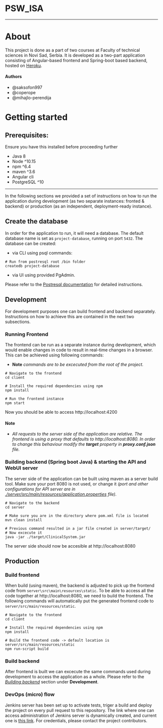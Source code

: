 # PSW_ISA

---
# About
This project is done as a part of two courses at Faculty of technical sciences in Novi Sad, Serbia.
It is developed as a two-part application consisting of Angular-based frontend and Spring-boot based backend, hosted on [Heroku](https://oettinger.herokuapp.com/).

#### Authors
- @saksofon997
- @coperope
- @mihajlo-perendija

# Getting started

## Prerequisites: 

Ensure you have this installed before proceeding further

- Java 8
- Node ^10.15
- npm ^6.4
- maven ^3.6
- Angular cli
- PostgreSQL ^10
---
In the following sections we provided a set of instructions on how to run the application during development (as two separate instances: fronted & backend) or production (as an independent, deployment-ready instance).
## Create the database
In order for the application to run, it will need a database. The default database name is set as `project-database`, running on port `5432`. 
The database can be created:
- via CLI using psql commands:
```
# Run from postresql root /bin folder
createdb project-database
```
- via UI using provided PgAdmin.

Please refer to the [Postresql documentation](https://www.postgresql.org/docs/10/tutorial-createdb.html) for detailed instructions.

## Development
For development purposes one can build frontend and backend separately. Instructions on how to achieve this are contained in the next two subsections.
### Running Frontend
The frontend can be run as a separate instance during development, which would enable changes in code to result in real-time changes in a browser. This can be achieved using following commands:
- **Note** *commands are to be excecuted from the root of the project.*
```
# Navigate to the frontend
cd client

# Install the required dependencies using npm
npm install

# Run the frontend instance
npm start
```
Now you should be able to access http://localhost:4200
#### Note
- *All requests to the server side of the application are relative. The frontend is using a proxy that defaults to http://localhost:8080. In order to change this behaviour modify the **target** property in **proxy.conf.json** file.*

### Building backend (Spring boot Java) & starting the API and WebUI server
The server side of the application can be built using maven as a server build tool. Make sure your port 8080 is not used, or change it *(port and other configurations for API server are in [./server/src/main/resources/application.properties](/server/src/main/resources/application.properties) file).*
```
# Navigate to the backend
cd server

# Make sure you are in the directory where pom.xml file is located
mvn clean install

# Previous command resulted in a jar file created in server/target/
# Now excecute it
java -jar ./target/ClinicalSystem.jar
```
The server side should now be accesible at http://localhost:8080

## Production

### Build frontend
When build (using maven), the backend is adjusted to pick up the frontend code from `server\src\main\resources\static`.
To be able to access all the code together at http://localhost:8080, we need to build the frontend.
The following commands will automatically put the generated frontend code to `server/src/main/resources/static`.
```
# Navigate to the frontend
cd client

# Install the required dependencies using npm
npm install

# Build the frontend code -> default location is server/src/main/resources/static
npm run-script build
```
### Build backend
After frontend is built we can excecute the same commands used during development to access the application as a whole.
Please refer to the *[Building backend](https://github.com/saksofon997/PSW_ISA/blob/master/README.md#building-backend-spring-boot-java--starting-the-api-and-webui-server)* section under **Development**.

### DevOps (micro) flow
Jenkins server has been set up to activate tests, triger a build and deploy the project on every pull request to this repository.
The link where one can access administration of Jenkins server is dynamically created, and current one is [this link](http://8b37064a.ngrok.io). For credentials, please contact the project contributors.

